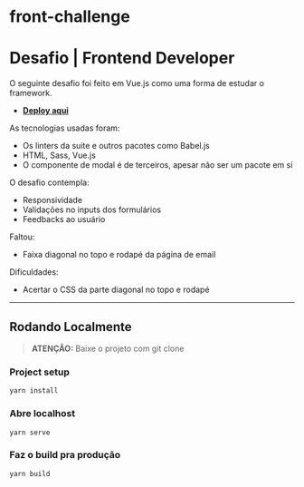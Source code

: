 # front-challenge

# Desafio | Frontend Developer

O seguinte desafio foi feito em Vue.js como uma forma de estudar o framework.

- **[Deploy aqui](https://dev-int-challenge.netlify.app/)**

As tecnologias usadas foram:

- Os linters da suite e outros pacotes como Babel.js
- HTML, Sass, Vue.js
- O componente de modal é de terceiros, apesar não ser um pacote em sí

O desafio contempla:
- Responsividade
- Validações no inputs dos formulários
- Feedbacks ao usuário

Faltou:
- Faixa diagonal no topo e rodapé da página de email

Dificuldades:
- Acertar o CSS da parte diagonal no topo e rodapé

---

## Rodando Localmente

> **ATENÇÃO:** Baixe o projeto com git clone

### Project setup

```
yarn install
```

### Abre localhost
```
yarn serve
```

### Faz o build pra produção
```
yarn build
```
